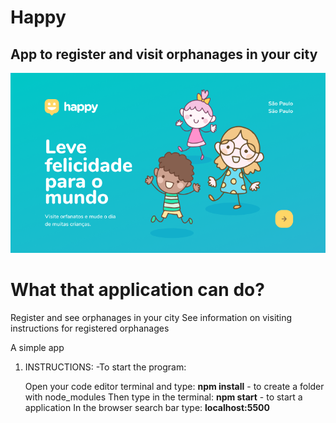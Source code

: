 # Happy
## App to register and visit orphanages in your city

![](/Happy-Interface.png)

# What that application can do?
Register and see orphanages in your city
See information on visiting instructions for registered orphanages


A simple app 

1. INSTRUCTIONS:
 -To start the program:
    
    Open your code editor terminal and type: **npm install**
        - to create a folder with node_modules
    Then type in the terminal: **npm start**
        - to start a application
    In the browser search bar type: **localhost:5500**